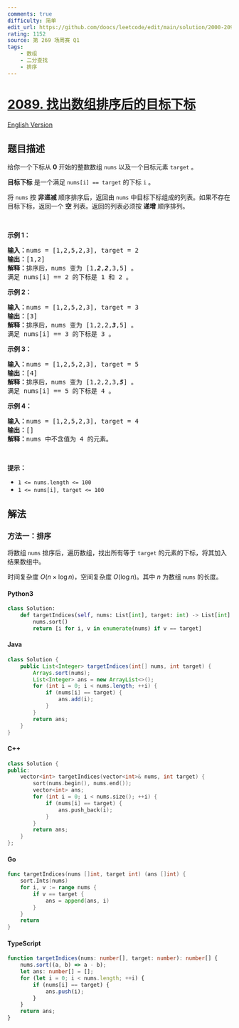 ```yaml
---
comments: true
difficulty: 简单
edit_url: https://github.com/doocs/leetcode/edit/main/solution/2000-2099/2089.Find%20Target%20Indices%20After%20Sorting%20Array/README.md
rating: 1152
source: 第 269 场周赛 Q1
tags:
    - 数组
    - 二分查找
    - 排序
---
```


<!-- problem:start -->

# [2089. 找出数组排序后的目标下标](https://leetcode.cn/problems/find-target-indices-after-sorting-array)

[English Version](/solution/2000-2099/2089.Find%20Target%20Indices%20After%20Sorting%20Array/README_EN.md)

## 题目描述

<!-- description:start -->

<p>给你一个下标从 <strong>0</strong> 开始的整数数组 <code>nums</code> 以及一个目标元素 <code>target</code> 。</p>

<p><strong>目标下标</strong> 是一个满足&nbsp;<code>nums[i] == target</code> 的下标 <code>i</code> 。</p>

<p>将 <code>nums</code> 按 <strong>非递减</strong> 顺序排序后，返回由 <code>nums</code> 中目标下标组成的列表。如果不存在目标下标，返回一个 <strong>空</strong> 列表。返回的列表必须按 <strong>递增</strong> 顺序排列。</p>

<p>&nbsp;</p>

<p><strong>示例 1：</strong></p>

<pre><strong>输入：</strong>nums = [1,2,5,2,3], target = 2
<strong>输出：</strong>[1,2]
<strong>解释：</strong>排序后，nums 变为 [1,<em><strong>2</strong></em>,<em><strong>2</strong></em>,3,5] 。
满足 nums[i] == 2 的下标是 1 和 2 。
</pre>

<p><strong>示例 2：</strong></p>

<pre><strong>输入：</strong>nums = [1,2,5,2,3], target = 3
<strong>输出：</strong>[3]
<strong>解释：</strong>排序后，nums 变为 [1,2,2,<em><strong>3</strong></em>,5] 。
满足 nums[i] == 3 的下标是 3 。
</pre>

<p><strong>示例 3：</strong></p>

<pre><strong>输入：</strong>nums = [1,2,5,2,3], target = 5
<strong>输出：</strong>[4]
<strong>解释：</strong>排序后，nums 变为 [1,2,2,3,<em><strong>5</strong></em>] 。
满足 nums[i] == 5 的下标是 4 。
</pre>

<p><strong>示例 4：</strong></p>

<pre><strong>输入：</strong>nums = [1,2,5,2,3], target = 4
<strong>输出：</strong>[]
<strong>解释：</strong>nums 中不含值为 4 的元素。
</pre>

<p>&nbsp;</p>

<p><strong>提示：</strong></p>

<ul>
	<li><code>1 &lt;= nums.length &lt;= 100</code></li>
	<li><code>1 &lt;= nums[i], target &lt;= 100</code></li>
</ul>

<!-- description:end -->

## 解法

<!-- solution:start -->

### 方法一：排序

将数组 `nums` 排序后，遍历数组，找出所有等于 `target` 的元素的下标，将其加入结果数组中。

时间复杂度 $O(n \times \log n)$，空间复杂度 $O(\log n)$。其中 $n$ 为数组 `nums` 的长度。

<!-- tabs:start -->

#### Python3

```python
class Solution:
    def targetIndices(self, nums: List[int], target: int) -> List[int]:
        nums.sort()
        return [i for i, v in enumerate(nums) if v == target]
```

#### Java

```java
class Solution {
    public List<Integer> targetIndices(int[] nums, int target) {
        Arrays.sort(nums);
        List<Integer> ans = new ArrayList<>();
        for (int i = 0; i < nums.length; ++i) {
            if (nums[i] == target) {
                ans.add(i);
            }
        }
        return ans;
    }
}
```

#### C++

```cpp
class Solution {
public:
    vector<int> targetIndices(vector<int>& nums, int target) {
        sort(nums.begin(), nums.end());
        vector<int> ans;
        for (int i = 0; i < nums.size(); ++i) {
            if (nums[i] == target) {
                ans.push_back(i);
            }
        }
        return ans;
    }
};
```

#### Go

```go
func targetIndices(nums []int, target int) (ans []int) {
	sort.Ints(nums)
	for i, v := range nums {
		if v == target {
			ans = append(ans, i)
		}
	}
	return
}
```

#### TypeScript

```ts
function targetIndices(nums: number[], target: number): number[] {
    nums.sort((a, b) => a - b);
    let ans: number[] = [];
    for (let i = 0; i < nums.length; ++i) {
        if (nums[i] == target) {
            ans.push(i);
        }
    }
    return ans;
}
```

<!-- tabs:end -->

<!-- solution:end -->

<!-- problem:end -->
